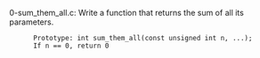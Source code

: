 0-sum_them_all.c: Write a function that returns the sum of all its parameters.

		  Prototype: int sum_them_all(const unsigned int n, ...);
	   	  If n == 0, return 0